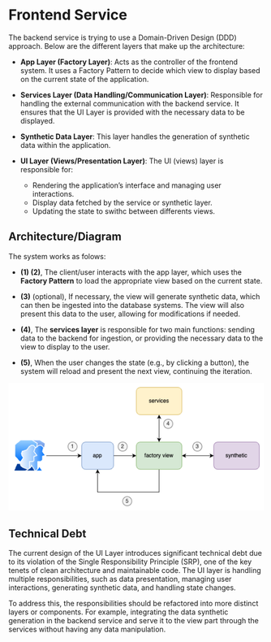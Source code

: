# Frontend Service

The backend service is trying to use a Domain-Driven Design (DDD) approach. Below are the different layers that make up the architecture:

- **App Layer (Factory Layer)**: Acts as the controller of the frontend system. It uses a Factory Pattern to decide which view to display based on the current state of the application.

- **Services Layer (Data Handling/Communication Layer)**: Responsible for handling the external communication with the backend service. It ensures that the UI Layer is provided with the necessary data to be displayed.
  
- **Synthetic Data Layer**:  This layer handles the generation of synthetic data within the application.

- **UI Layer (Views/Presentation Layer)**: The UI (views) layer is responsible for:
  - Rendering the application’s interface and managing user interactions.
  - Display data fetched by the service or synthetic layer.
  - Updating the state to swithc between differents views.


## Architecture/Diagram

The system works as folows:

- **(1) (2)**, The client/user interacts with the app layer, which uses the **Factory Pattern** to load the appropriate view based on the current state.

- **(3)** (optional), If necessary, the view will generate synthetic data, which can then be ingested into the database systems. The view will also present this data to the user, allowing for modifications if needed.
- **(4)**, The **services layer** is responsible for two main functions: sending data to the backend for ingestion, or providing the necessary data to the view to display to the user.
- **(5)**, When the user changes the state (e.g., by clicking a button), the system will reload and present the next view, continuing the iteration.

![frontend](img/frontend.png)

## Technical Debt

The current design of the UI Layer introduces significant technical debt due to its violation of the Single Responsibility Principle (SRP), one of the key tenets of clean architecture and maintainable code. The UI layer is handling multiple responsibilities, such as data presentation, managing user interactions, generating synthetic data, and handling state changes.

To address this, the responsibilities should be refactored into more distinct layers or components. For example, integrating the data synthetic generation in the backend service and serve it to the view part through the services without having any data manipulation.